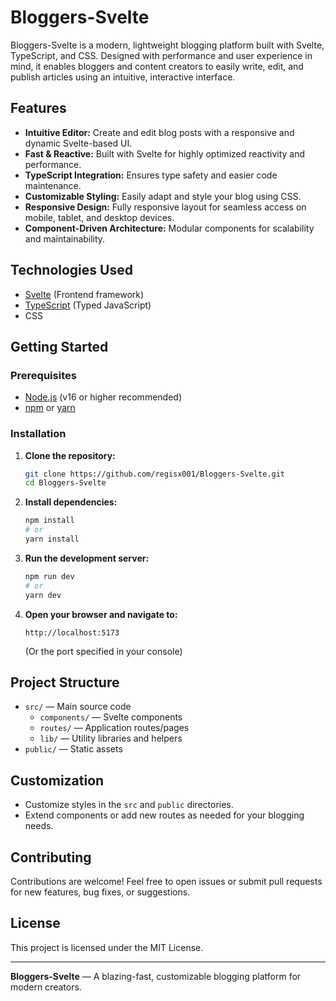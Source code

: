 # Bloggers-Svelte

Bloggers-Svelte is a modern, lightweight blogging platform built with Svelte, TypeScript, and CSS. Designed with performance and user experience in mind, it enables bloggers and content creators to easily write, edit, and publish articles using an intuitive, interactive interface.

## Features

- **Intuitive Editor:** Create and edit blog posts with a responsive and dynamic Svelte-based UI.
- **Fast & Reactive:** Built with Svelte for highly optimized reactivity and performance.
- **TypeScript Integration:** Ensures type safety and easier code maintenance.
- **Customizable Styling:** Easily adapt and style your blog using CSS.
- **Responsive Design:** Fully responsive layout for seamless access on mobile, tablet, and desktop devices.
- **Component-Driven Architecture:** Modular components for scalability and maintainability.

## Technologies Used

- [Svelte](https://svelte.dev/) (Frontend framework)
- [TypeScript](https://www.typescriptlang.org/) (Typed JavaScript)
- CSS

## Getting Started

### Prerequisites

- [Node.js](https://nodejs.org/) (v16 or higher recommended)
- [npm](https://www.npmjs.com/) or [yarn](https://yarnpkg.com/)

### Installation

1. **Clone the repository:**
   ```bash
   git clone https://github.com/regisx001/Bloggers-Svelte.git
   cd Bloggers-Svelte
   ```

2. **Install dependencies:**
   ```bash
   npm install
   # or
   yarn install
   ```

3. **Run the development server:**
   ```bash
   npm run dev
   # or
   yarn dev
   ```

4. **Open your browser and navigate to:**
   ```
   http://localhost:5173
   ```
   (Or the port specified in your console)

## Project Structure

- `src/` — Main source code
  - `components/` — Svelte components
  - `routes/` — Application routes/pages
  - `lib/` — Utility libraries and helpers
- `public/` — Static assets

## Customization

- Customize styles in the `src` and `public` directories.
- Extend components or add new routes as needed for your blogging needs.

## Contributing

Contributions are welcome! Feel free to open issues or submit pull requests for new features, bug fixes, or suggestions.

## License

This project is licensed under the MIT License.

---

**Bloggers-Svelte** — A blazing-fast, customizable blogging platform for modern creators.
